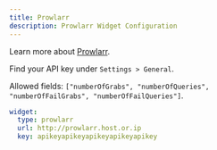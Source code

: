```yaml
---
title: Prowlarr
description: Prowlarr Widget Configuration
---
```


Learn more about [Prowlarr](https://github.com/Prowlarr/Prowlarr).

Find your API key under `Settings > General`.

Allowed fields: `["numberOfGrabs", "numberOfQueries", "numberOfFailGrabs", "numberOfFailQueries"]`.

```yaml
widget:
  type: prowlarr
  url: http://prowlarr.host.or.ip
  key: apikeyapikeyapikeyapikeyapikey
```
